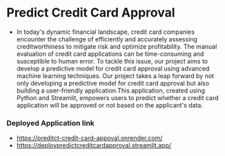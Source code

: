 # Predict Credit Card Approval
+ In today's dynamic financial landscape, credit card companies encounter the challenge of efficiently and accurately assessing creditworthiness to mitigate risk and optimize profitability. The manual evaluation of credit card applications can be time-consuming and susceptible to human error. To tackle this issue, our project aims to develop a predictive model for credit card approval using advanced machine learning techniques. Our project takes a leap forward by not only developing a predictive model for credit card approval but also building a user-friendly application.This application, created using Python and Streamlit, empowers users to predict whether a credit card application will be approved or not based on the applicant's data.

### Deployed Application link
+ https://preditct-credit-card-appoval.onrender.com/
+ https://deploypredictcreditcardapproval.streamlit.app/

